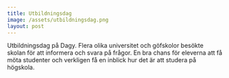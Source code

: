 ```yaml
---
title: Utbildningsdag
image: /assets/utbildningsdag.png
layout: post
---
```


Utbildningsdag på Dagy. Flera olika universitet och göfskolor besökte skolan för att informera och svara på frågor.
En bra chans för eleverna att få möta studenter och verkligen få en inblick hur det är att studera på högskola.
